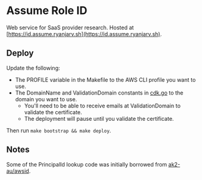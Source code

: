 # Assume Role ID

Web service for SaaS provider research. Hosted at [https://id.assume.ryanjarv.sh](https://id.assume.ryanjarv.sh).

## Deploy

Update the following: 

* The PROFILE variable in the Makefile to the AWS CLI profile you want to use. 
* The DomainName and ValidationDomain constants in [cdk.go](./cdk.go) to the domain you want to use.
  * You'll need to be able to receive emails at ValidationDomain to validate the certificate.
  * The deployment will pause until you validate the certificate.

Then run `make bootstrap && make deploy`.


## Notes

Some of the PrincipalId lookup code was initially borrowed from [ak2-au/awsid](https://github.com/ak2-au/awsid).